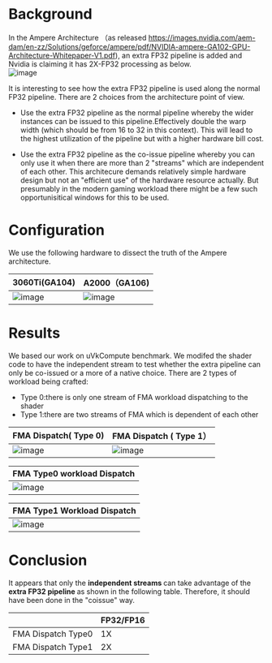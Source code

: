 # Background
In the Ampere Architecture （as released https://images.nvidia.com/aem-dam/en-zz/Solutions/geforce/ampere/pdf/NVIDIA-ampere-GA102-GPU-Architecture-Whitepaper-V1.pdf), an extra FP32 pipeline is added and Nvidia is claiming it has 2X-FP32 processing as below.  
![image](https://user-images.githubusercontent.com/2059536/154828748-ba458ecc-d491-4217-8cce-a9f935a236be.png)

It is interesting to see how the extra FP32 pipeline is used along the normal FP32 pipeline. There are 2 choices from the architecture point of view.

- Use the extra FP32 pipeline as the normal pipeline whereby the wider instances can be issued to this pipeline.Effectively double the warp width (which should be from 16 to 32 in this context).  This will lead to the highest utilization of the pipeline but with a higher hardware bill cost. 

- Use the extra FP32 pipeline as the co-issue pipeline whereby you can only use it when there are more than 2 "streams" which are independent of each other. This architecure demands relatively simple hardware design but not an "efficient use" of the hardware resource actually. But presumably in the modern gaming workload there might be a few such opportunisitical windows for this to be used.
 
# Configuration
We use the following hardware to dissect the truth of the Ampere architecture. 


3060Ti(GA104) | A2000（GA106)
--- | ---
![image](https://user-images.githubusercontent.com/2059536/154828954-8784cbf6-0810-4492-a02f-6890b5c5309c.png)  | ![image](https://user-images.githubusercontent.com/2059536/154829274-2f71fb10-3769-4f98-adc7-df5ff563d581.png)


# Results
We based our work on uVkCompute benchmark. We modifed the shader code to have the independent stream to test whether the extra pipeline can only be co-issued or a more of a native choice. There are 2 types of workload being crafted: 

- Type 0:there is only one stream of FMA workload dispatching to the shader
- Type 1:there are two streams of FMA which is dependent of each other 


FMA Dispatch( Type 0) | FMA Dispatch ( Type 1） 
|---|---|
|![image](https://user-images.githubusercontent.com/2059536/154829563-6309d675-d190-4eec-8deb-d729c85bbc92.png) | ![image](https://user-images.githubusercontent.com/2059536/154829570-d76f1222-a8b1-4665-82cc-691dcc2c5211.png) |





| <b>FMA Type0 workload Dispatch </b>|
|---|
|![image](https://user-images.githubusercontent.com/2059536/154829647-5b3bc8c3-a6d9-4e02-a153-2feb179b4b33.png ) |

| <b>FMA Type1 Workload Dispatch </b>|
|---|
|![image](https://user-images.githubusercontent.com/2059536/154830352-8f9e8d4b-334a-4b10-97ca-aa622117eff3.png)|


# Conclusion

It appears that only the <b> independent streams </b> can take advantage of the <b> extra FP32 pipeline </b> as shown in the following table. Therefore, it should have been done in the "coissue" way.  

|   | FP32/FP16|
|---|---|
|FMA Dispatch Type0 | 1X|
|FMA Dispatch Type1 | 2X|




